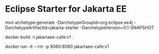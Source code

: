 # Eclipse Starter for Jakarta EE
mvn archetype:generate -DarchetypeGroupId=org.eclipse.ee4j -DarchetypeArtifactId=jakarta-starter -DarchetypeVersion=0.1-SNAPSHOT

docker build -t jakartaee-cafe:v1 .

docker run -it --rm -p 8080:8080 jakartaee-cafe:v1
